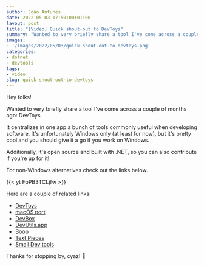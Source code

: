 ```yaml
---
author: João Antunes
date: 2022-05-03 17:50:00+01:00
layout: post
title: "[Video] Quick shout-out to DevToys"
summary: "Wanted to very briefly share a tool I've come across a couple of months ago: DevToys."
images:
- '/images/2022/05/03/quick-shout-out-to-devtoys.png'
categories:
- dotnet
- devtools
tags:
- video
slug: quick-shout-out-to-devtoys
---
```


Hey folks!

Wanted to very briefly share a tool I've come across a couple of months ago: DevToys.

It centralizes in one app a bunch of tools commonly useful when developing software. It's unfortunately Windows only (at least for now), but it's pretty cool and you should give it a go if you work on Windows.

Additionally, it's open source and built with .NET, so you can also contribute if you're up for it!

For non-Windows alternatives check out the links below.

{{< yt FpPB3TCLjfw >}}

Here are a couple of related links:

- [DevToys](https://devtoys.app/)
- [macOS port](https://github.com/ObuchiYuki/DevToysMac)
- [DevBox](https://www.dev-box.app/)
- [DevUtils.app](https://devutils.app/)
- [Boop](https://boop.okat.best/)
- [Text Pieces](https://github.com/liferooter/textpieces)
- [Small Dev tools](https://smalldev.tools/)

Thanks for stopping by, cyaz! 👋